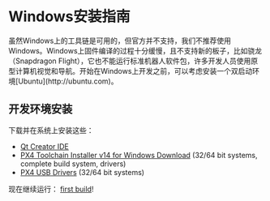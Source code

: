 # Windows安装指南

<aside class="caution">
虽然Windows上的工具链是可用的，但官方并不支持，我们不推荐使用Windows。Windows上固件编译的过程十分缓慢，且不支持新的板子，比如骁龙（Snapdragon Flight），它也不能运行标准机器人软件包，许多开发人员使用原型计算机视觉和导航。开始在Windows上开发之前，可以考虑安装一个双启动环境[Ubuntu](http://ubuntu.com)。
</aside>

## 开发环境安装

下载并在系统上安装这些：

- [Qt Creator IDE](http://www.qt.io/download-open-source/#section-6)
- [PX4 Toolchain Installer v14 for Windows Download](http://firmware.diydrones.com/Tools/PX4-tools/px4_toolchain_installer_v14_win.exe) (32/64 bit systems, complete build system, drivers)
- [PX4 USB Drivers](http://pixhawk.org/static/px4driver.msi) (32/64 bit systems)

现在继续运行： [first build](../1_Getting-Started/building_the_code.md)!


